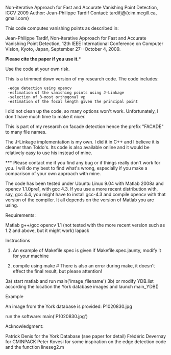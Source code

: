 Non-iterative Approach for Fast and Accurate Vanishing Point Detection, ICCV 2009
Author:  Jean-Philippe Tardif
Contact: tardifj@{cim.mcgill.ca, gmail.com}

This code  computes vanishing points as described in:

Jean-Philippe Tardif, Non-iterative Approach for Fast and Accurate Vanishing Point Detection, 12th IEEE International Conference on Computer Vision, Kyoto, Japan, September 27--October 4, 2009.

******Please cite the paper if you use it.*******

Use the code at your own risk. 

This is a trimmed down version of my research code.  The code includes:

     -edge detection using opencv
     -estimation of the vanishing points using J-Linkage
     -selection of 3-most orthogonal vp
     -estimation of the focal length given the principal point

I did not clean up the code, so many options won't work. Unfortunately, I don't have much time to make it nicer.

This is part of my research on facade detection hence the prefix "FACADE" to many file names.

The J-Linkage implementation is my own. I did it in C++ and I believe it is cleaner than Toldo's. Its code is also available online and it would be relatively easy to use his instead of mine.

*** Please contact me if you find any bug or if things really don't work for you. I will do my best to find what's wrong, especially if you make a comparison of your own approach with mine.

The code has been tested under Ubuntu Linux 9.04 with Matlab 2008a and opencv 1.1.0pre1, with gcc 4.3. If you use a more recent distribution with, say, gcc 4.4, you might have to install gcc-4.3 and compile opencv with that version of the compiler. It all depends on the version of Matlab you are using.

Requirements:

Matlab
g++/gcc
opencv 1.1 (not tested with the more recent version such as 1.2 and above, but it might work)
lapack


Instructions

1) An example of Makefile.spec is given if Makefile.spec.jaunty, modify it for your machine

2) compile using make   # There is also an error during make, it doesn't effect the final result, but please attention!

3a) start matlab and run main('image_filename')
3b) or modify YDB.list according the location the York database images and launch main_YDB()

Example

An image from the York database is provided: P1020830.jpg

run the software:  main('P1020830.jpg')



Acknowledgment:

Patrick Denis for the York Database (see paper for detail)
Frédéric Devernay for CMINPACK
Peter Kovesi for some inspiration on the edge detection code and the function lineseg2.m
